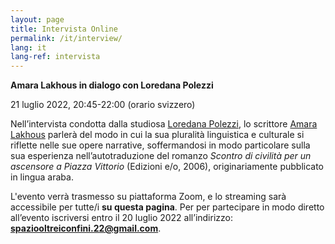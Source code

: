 ```yaml
---
layout: page
title: Intervista Online
permalink: /it/interview/
lang: it
lang-ref: intervista
---
```


**Amara Lakhous in dialogo con Loredana Polezzi** 

21 luglio 2022, 20:45-22:00 (orario svizzero)

Nell’intervista condotta dalla studiosa [Loredana Polezzi](https://www.spaceafterborders.com/it/relatrici-tori/Loredana-Polezzi), lo scrittore [Amara Lakhous](https://www.spaceafterborders.com/it/relatrici-tori/Amara-Lakhous) parlerà del modo in cui la sua pluralità linguistica e culturale si riflette nelle sue opere narrative, soffermandosi in modo particolare sulla sua esperienza nell’autotraduzione del romanzo _Scontro di civilità per un ascensore a Piazza Vittorio_ (Edizioni e/o, 2006), originariamente pubblicato in lingua araba.
 
L'evento verrà trasmesso su piattaforma Zoom, e lo streaming sarà accessibile per tutte/i **su questa pagina**. Per per partecipare in modo diretto all’evento iscriversi entro il 20 luglio 2022 all’indirizzo: **spaziooltreiconfini.22@gmail.com**.
